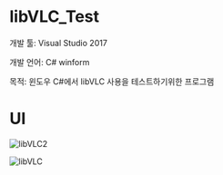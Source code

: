 # libVLC_Test

개발 툴: Visual Studio 2017

개발 언어: C# winform

목적: 윈도우 C#에서 libVLC 사용을 테스트하기위한 프로그램

# UI
![libVLC2](https://user-images.githubusercontent.com/28644565/136671794-fa95184a-1b78-4698-87fd-35902760e3cb.PNG)

![libVLC](https://user-images.githubusercontent.com/28644565/136671858-0bb27e5c-40e6-464f-9c38-92e9a32b216e.PNG)

